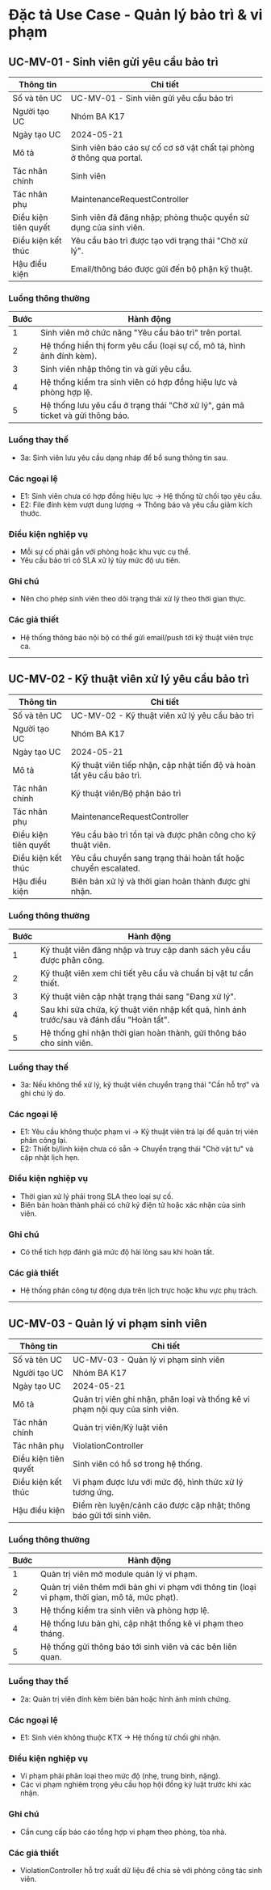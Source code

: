 # Đặc tả Use Case - Quản lý bảo trì & vi phạm

## UC-MV-01 - Sinh viên gửi yêu cầu bảo trì

| Thông tin | Chi tiết |
| --- | --- |
| Số và tên UC | UC-MV-01 - Sinh viên gửi yêu cầu bảo trì |
| Người tạo UC | Nhóm BA K17 |
| Ngày tạo UC | 2024-05-21 |
| Mô tả | Sinh viên báo cáo sự cố cơ sở vật chất tại phòng ở thông qua portal. |
| Tác nhân chính | Sinh viên |
| Tác nhân phụ | MaintenanceRequestController |
| Điều kiện tiên quyết | Sinh viên đã đăng nhập; phòng thuộc quyền sử dụng của sinh viên. |
| Điều kiện kết thúc | Yêu cầu bảo trì được tạo với trạng thái "Chờ xử lý". |
| Hậu điều kiện | Email/thông báo được gửi đến bộ phận kỹ thuật. |

### Luồng thông thường
| Bước | Hành động |
| --- | --- |
| 1 | Sinh viên mở chức năng "Yêu cầu bảo trì" trên portal. |
| 2 | Hệ thống hiển thị form yêu cầu (loại sự cố, mô tả, hình ảnh đính kèm). |
| 3 | Sinh viên nhập thông tin và gửi yêu cầu. |
| 4 | Hệ thống kiểm tra sinh viên có hợp đồng hiệu lực và phòng hợp lệ. |
| 5 | Hệ thống lưu yêu cầu ở trạng thái "Chờ xử lý", gán mã ticket và gửi thông báo. |

### Luồng thay thế
- 3a: Sinh viên lưu yêu cầu dạng nháp để bổ sung thông tin sau.

### Các ngoại lệ
- E1: Sinh viên chưa có hợp đồng hiệu lực → Hệ thống từ chối tạo yêu cầu.
- E2: File đính kèm vượt dung lượng → Thông báo và yêu cầu giảm kích thước.

### Điều kiện nghiệp vụ
- Mỗi sự cố phải gắn với phòng hoặc khu vực cụ thể.
- Yêu cầu bảo trì có SLA xử lý tùy mức độ ưu tiên.

### Ghi chú
- Nên cho phép sinh viên theo dõi trạng thái xử lý theo thời gian thực.

### Các giả thiết
- Hệ thống thông báo nội bộ có thể gửi email/push tới kỹ thuật viên trực ca.

---

## UC-MV-02 - Kỹ thuật viên xử lý yêu cầu bảo trì

| Thông tin | Chi tiết |
| --- | --- |
| Số và tên UC | UC-MV-02 - Kỹ thuật viên xử lý yêu cầu bảo trì |
| Người tạo UC | Nhóm BA K17 |
| Ngày tạo UC | 2024-05-21 |
| Mô tả | Kỹ thuật viên tiếp nhận, cập nhật tiến độ và hoàn tất yêu cầu bảo trì. |
| Tác nhân chính | Kỹ thuật viên/Bộ phận bảo trì |
| Tác nhân phụ | MaintenanceRequestController |
| Điều kiện tiên quyết | Yêu cầu bảo trì tồn tại và được phân công cho kỹ thuật viên. |
| Điều kiện kết thúc | Yêu cầu chuyển sang trạng thái hoàn tất hoặc chuyển escalated. |
| Hậu điều kiện | Biên bản xử lý và thời gian hoàn thành được ghi nhận. |

### Luồng thông thường
| Bước | Hành động |
| --- | --- |
| 1 | Kỹ thuật viên đăng nhập và truy cập danh sách yêu cầu được phân công. |
| 2 | Kỹ thuật viên xem chi tiết yêu cầu và chuẩn bị vật tư cần thiết. |
| 3 | Kỹ thuật viên cập nhật trạng thái sang "Đang xử lý". |
| 4 | Sau khi sửa chữa, kỹ thuật viên nhập kết quả, hình ảnh trước/sau và đánh dấu "Hoàn tất". |
| 5 | Hệ thống ghi nhận thời gian hoàn thành, gửi thông báo cho sinh viên. |

### Luồng thay thế
- 3a: Nếu không thể xử lý, kỹ thuật viên chuyển trạng thái "Cần hỗ trợ" và ghi chú lý do.

### Các ngoại lệ
- E1: Yêu cầu không thuộc phạm vi → Kỹ thuật viên trả lại để quản trị viên phân công lại.
- E2: Thiết bị/linh kiện chưa có sẵn → Chuyển trạng thái "Chờ vật tư" và cập nhật lịch hẹn.

### Điều kiện nghiệp vụ
- Thời gian xử lý phải trong SLA theo loại sự cố.
- Biên bản hoàn thành phải có chữ ký điện tử hoặc xác nhận của sinh viên.

### Ghi chú
- Có thể tích hợp đánh giá mức độ hài lòng sau khi hoàn tất.

### Các giả thiết
- Hệ thống phân công tự động dựa trên lịch trực hoặc khu vực phụ trách.

---

## UC-MV-03 - Quản lý vi phạm sinh viên

| Thông tin | Chi tiết |
| --- | --- |
| Số và tên UC | UC-MV-03 - Quản lý vi phạm sinh viên |
| Người tạo UC | Nhóm BA K17 |
| Ngày tạo UC | 2024-05-21 |
| Mô tả | Quản trị viên ghi nhận, phân loại và thống kê vi phạm nội quy của sinh viên. |
| Tác nhân chính | Quản trị viên/Kỷ luật viên |
| Tác nhân phụ | ViolationController |
| Điều kiện tiên quyết | Sinh viên có hồ sơ trong hệ thống. |
| Điều kiện kết thúc | Vi phạm được lưu với mức độ, hình thức xử lý tương ứng. |
| Hậu điều kiện | Điểm rèn luyện/cảnh cáo được cập nhật; thông báo gửi tới sinh viên. |

### Luồng thông thường
| Bước | Hành động |
| --- | --- |
| 1 | Quản trị viên mở module quản lý vi phạm. |
| 2 | Quản trị viên thêm mới bản ghi vi phạm với thông tin (loại vi phạm, thời gian, mô tả, mức phạt). |
| 3 | Hệ thống kiểm tra sinh viên và phòng hợp lệ. |
| 4 | Hệ thống lưu bản ghi, cập nhật thống kê vi phạm theo tháng. |
| 5 | Hệ thống gửi thông báo tới sinh viên và các bên liên quan. |

### Luồng thay thế
- 2a: Quản trị viên đính kèm biên bản hoặc hình ảnh minh chứng.

### Các ngoại lệ
- E1: Sinh viên không thuộc KTX → Hệ thống từ chối ghi nhận.

### Điều kiện nghiệp vụ
- Vi phạm phải phân loại theo mức độ (nhẹ, trung bình, nặng).
- Các vi phạm nghiêm trọng yêu cầu họp hội đồng kỷ luật trước khi xác nhận.

### Ghi chú
- Cần cung cấp báo cáo tổng hợp vi phạm theo phòng, tòa nhà.

### Các giả thiết
- ViolationController hỗ trợ xuất dữ liệu để chia sẻ với phòng công tác sinh viên.
